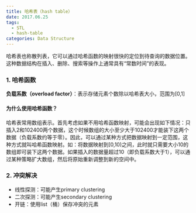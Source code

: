 ```yaml
---
title: 哈希表（hash table）
date: 2017.06.25
tags:
  - STL
  - hash-table
categories: Data Structure
---
```


哈希表也称散列表，它可以通过哈希函数的映射很快的定位到待查询的数据位置。这种数据结构在插入、删除、搜索等操作上通常具有“常数时间”的表现。

### 1. 哈希函数
**负载系数（overload factor）**：表示存储元素个数除以哈希表大小，范围为[0,1]
#### 为什么使用哈希函数？
哈希表常用数组表示。首先考虑如果不用哈希函数映射，可能会出现如下情况：只插入2和102400两个数据，这个时候数组的大小至少大于102400才能装下这两个数据（负载系数约等于零）。因此，可以通过某种方式把数据映射到一定范围，这种方式就叫哈希函数映射。如：将数据映射到[0,10)之间，此时就只需要大小10的数组即可装下这两个数据。如果插入的数据量超过10（即负载系数大于1），可以通过某种策略扩大数组，然后将原始重新调整到新的空间中。

### 2. 冲突解决
* 线性探测：可能产生primary clustering
* 二次探测：可能产生secondary clustering
* 开链：使用list（桶）保存冲突的元素
